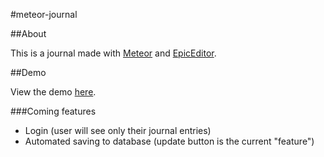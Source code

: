 #meteor-journal

##About

This is a journal made with [Meteor](https://www.meteor.com/) and
[EpicEditor](http://epiceditor.com/).

##Demo

View the demo [here](http://meteorjournal.meteor.com/).

###Coming features
* Login (user will see only their journal entries)
* Automated saving to database (update button is the current "feature")
